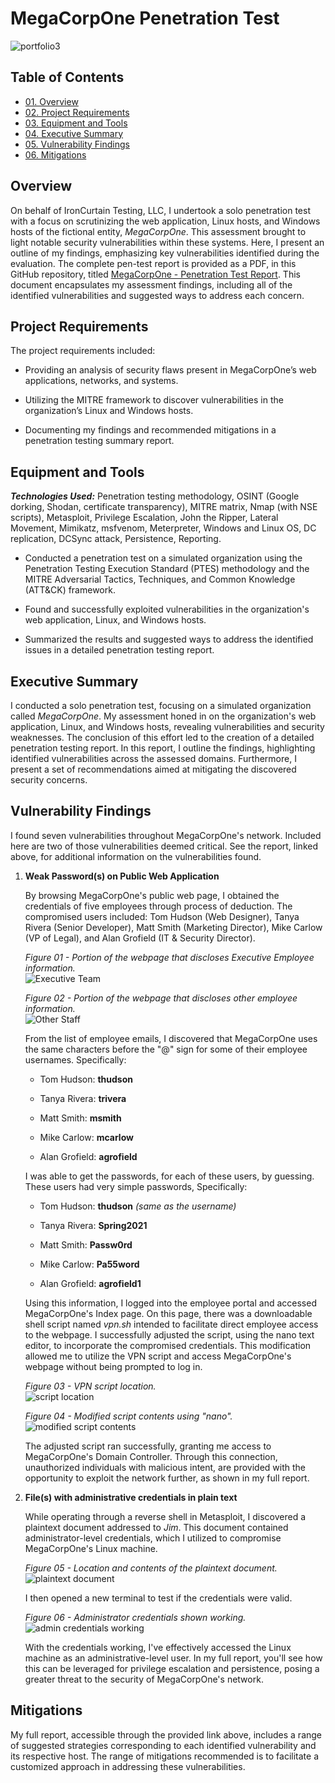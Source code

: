 # MegaCorpOne Penetration Test

![portfolio3](https://github.com/CJanecka/Projects_and_CTFs/assets/131223318/dee4c490-0fb5-4151-8556-5b4f990f849d)

## Table of Contents

  + [01. Overview](#Overview)
  + [02. Project Requirements](#Project-Requirements)
  + [03. Equipment and Tools](#Equipment-and-Tools)
  + [04. Executive Summary](#Executive-Summary)
  + [05. Vulnerability Findings](#Vulnerabilty-Findings)
  + [06. Mitigations](#Mitigations)

## Overview

On behalf of IronCurtain Testing, LLC, I undertook a solo penetration test with a focus on scrutinizing the web application, Linux hosts, and Windows hosts of the fictional entity, *MegaCorpOne*. This assessment brought to light notable security vulnerabilities within these systems. Here, I present an outline of my findings, emphasizing key vulnerabilities identified during the evaluation. The complete pen-test report is provided as a PDF, in this GitHub repository, titled [MegaCorpOne - Penetration Test Report](https://github.com/CJanecka/Projects_and_CTFs/files/14173862/MegaCorpOne.-.Penetration.Test.Report_Collin.Janecka.pdf). This document encapsulates my assessment findings, including all of the identified vulnerabilities and suggested ways to address each concern.

## Project Requirements

The project requirements included:

  + Providing an analysis of security flaws present in MegaCorpOne’s web applications, networks, and systems.

  + Utilizing the MITRE framework to discover vulnerabilities in the organization’s Linux and Windows hosts.

  + Documenting my findings and recommended mitigations in a penetration testing summary report.

## Equipment and Tools

***Technologies Used:*** Penetration testing methodology, OSINT (Google dorking, Shodan, certificate transparency), MITRE matrix, Nmap (with NSE scripts), Metasploit, Privilege Escalation, John the Ripper, Lateral Movement, Mimikatz, msfvenom, Meterpreter, Windows and Linux OS, DC replication, DCSync attack, Persistence, Reporting.

  + Conducted a penetration test on a simulated organization using the Penetration Testing Execution Standard (PTES) methodology and the MITRE Adversarial Tactics, Techniques, and Common Knowledge (ATT&CK) framework.

  + Found and successfully exploited vulnerabilities in the organization's web application, Linux, and Windows hosts.

  + Summarized the results and suggested ways to address the identified issues in a detailed penetration testing report.

## Executive Summary

I conducted a solo penetration test, focusing on a simulated organization called *MegaCorpOne*. My assessment honed in on the organization's web application, Linux, and Windows hosts, revealing vulnerabilities and security weaknesses. The conclusion of this effort led to the creation of a detailed penetration testing report. In this report, I outline the findings, highlighting identified vulnerabilities across the assessed domains. Furthermore, I present a set of recommendations aimed at mitigating the discovered security concerns.

## Vulnerability Findings

I found seven vulnerabilities throughout MegaCorpOne's network. Included here are two of those vulnerabilities deemed critical. See the report, linked above, for additional information on the vulnerabilities found.

  1. **Weak Password(s) on Public Web Application**

     By browsing MegaCorpOne's public web page, I obtained the credentials of five employees through process of deduction. The compromised users included: Tom Hudson (Web Designer), Tanya Rivera (Senior Developer), Matt Smith (Marketing Director), Mike Carlow (VP of Legal), and Alan Grofield (IT & Security Director).

     *Figure 01 - Portion of the webpage that discloses Executive Employee information.*                                          
     ![Executive Team](https://github.com/CJanecka/Projects_and_CTFs/assets/131223318/93901eb0-a930-417c-8b68-31cc10a6baa7)

     *Figure 02 - Portion of the webpage that discloses other employee information.*                                              
     ![Other Staff](https://github.com/CJanecka/Projects_and_CTFs/assets/131223318/b6a5c337-278c-4160-8e58-219d2a3f3ddd)

     From the list of employee emails, I discovered that MegaCorpOne uses the same characters before the "@" sign for some of their employee usernames. Specifically:

       + Tom Hudson: **thudson**
    
       + Tanya Rivera: **trivera**
    
       + Matt Smith: **msmith**
    
       + Mike Carlow: **mcarlow**
    
       + Alan Grofield: **agrofield**
    
     I was able to get the passwords, for each of these users, by guessing. These users had very simple passwords, Specifically:

       + Tom Hudson: **thudson** *(same as the username)*
    
       + Tanya Rivera: **Spring2021**
    
       + Matt Smith: **Passw0rd**
    
       + Mike Carlow: **Pa55word**
    
       + Alan Grofield: **agrofield1**
    
     Using this information, I logged into the employee portal and accessed MegaCorpOne's Index page. On this page, there was a downloadable shell script named *vpn.sh* intended to facilitate direct employee access to the webpage. I successfully adjusted the script, using the nano text editor, to incorporate the compromised credentials. This modification allowed me to utilize the VPN script and access MegaCorpOne's webpage without being prompted to log in.

       *Figure 03 - VPN script location.*                                                                          
       ![script location](https://github.com/CJanecka/Projects_and_CTFs/assets/131223318/7869cfa9-df4f-44ce-9156-4412bea61f1d)

       *Figure 04 - Modified script contents using "nano".*                                                                                
       ![modified script contents](https://github.com/CJanecka/Projects_and_CTFs/assets/131223318/9a7057c8-4d58-4747-9129-0b80fd8e7448)

     The adjusted script ran successfully, granting me access to MegaCorpOne's Domain Controller. Through this connection, unauthorized individuals with malicious intent, are provided with the opportunity to exploit the network further, as shown in my full report.

  2. **File(s) with administrative credentials in plain text**

     While operating through a reverse shell in Metasploit, I discovered a plaintext document addressed to *Jim*. This document contained administrator-level credentials, which I utilized to compromise MegaCorpOne's Linux machine.

     *Figure 05 - Location and contents of the plaintext document.*                                                                          
     ![plaintext document](https://github.com/CJanecka/Projects_and_CTFs/assets/131223318/b42dd20b-2d10-4da1-94a5-ebfb7ea171cc)

     I then opened a new terminal to test if the credentials were valid.

     *Figure 06 - Administrator credentials shown working.*                                                                                      
     ![admin credentials working](https://github.com/CJanecka/Projects_and_CTFs/assets/131223318/64f5af79-5c13-4191-8b69-e3f04dad7f9f)

     With the credentials working, I've effectively accessed the Linux machine as an administrative-level user. In my full report, you'll see how this can be leveraged for privilege escalation and persistence, posing a greater threat to the security of MegaCorpOne's network.

## Mitigations

My full report, accessible through the provided link above, includes a range of suggested strategies corresponding to each identified vulnerability and its respective host. The range of mitigations recommended is to facilitate a customized approach in addressing these vulnerabilities.
